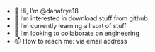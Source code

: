 - 👋 Hi, I’m @danafrye18
- 👀 I’m interested in download stuff from github
- 🌱 I’m currently learning all sort of stuff
- 💞️ I’m looking to collaborate on engineering
- 📫 How to reach me: via email address

<!---
danafrye18/danafrye18 is a ✨ special ✨ repository because its `README.md` (this file) appears on your GitHub profile.
You can click the Preview link to take a look at your changes.
--->
